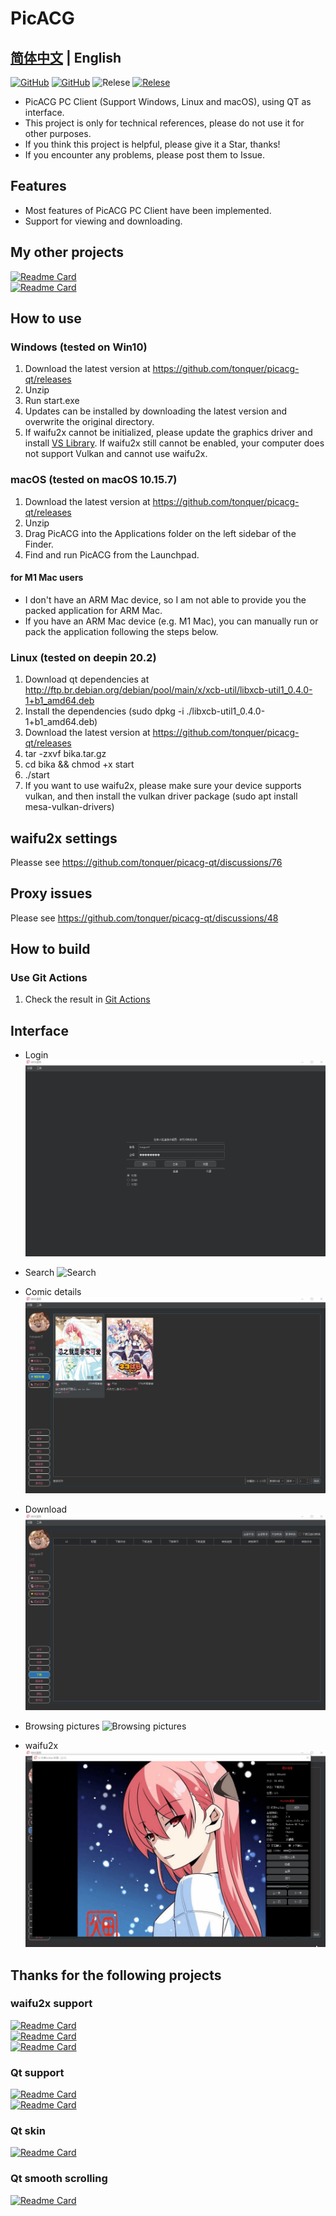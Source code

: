 # PicACG

## [简体中文](README.md) | English

[![GitHub](https://img.shields.io/github/license/tonquer/picacg-qt)](https://raw.githubusercontent.com/tonquer/picacg-qt/master/LICENSE.txt)
[![GitHub](https://img.shields.io/github/workflow/status/tonquer/picacg-qt/CI?label=CI)](https://github.com/tonquer/picacg-qt/actions)
![Relese](https://img.shields.io/badge/Python-3.9.13%2B-brightgreen)
[![Relese](https://img.shields.io/github/v/release/tonquer/picacg-qt)](https://github.com/tonquer/picacg-qt/releases)

- PicACG PC Client (Support Windows, Linux and macOS), using QT as interface.
- This project is only for technical references, please do not use it for other purposes.
- If you think this project is helpful, please give it a Star, thanks!
- If you encounter any problems, please post them to Issue.

## Features
- Most features of PicACG PC Client have been implemented.
- Support for viewing and downloading.

## My other projects
 [![Readme Card](https://github-readme-stats.vercel.app/api/pin/?username=tonquer&repo=ehentai-windows)](https://github.com/tonquer/ehentai-windows)  
 [![Readme Card](https://github-readme-stats.vercel.app/api/pin/?username=tonquer&repo=waifu2x-vulkan)](https://github.com/tonquer/waifu2x-vulkan)

## How to use
  ### Windows (tested on Win10)
  1. Download the latest version at https://github.com/tonquer/picacg-qt/releases
  2. Unzip
  3. Run start.exe
  4. Updates can be installed by downloading the latest version and overwrite the original directory.
  5. If waifu2x cannot be initialized, please update the graphics driver and install [VS Library](https://download.visualstudio.microsoft.com/download/pr/366c0fb9-fe05-4b58-949a-5bc36e50e370/015EDD4E5D36E053B23A01ADB77A2B12444D3FB6ECCEFE23E3A8CD6388616A16/VC_redist.x64.exe). If waifu2x still cannot be enabled, your computer does not support Vulkan and cannot use waifu2x.

  ### macOS (tested on macOS 10.15.7)
  1. Download the latest version at https://github.com/tonquer/picacg-qt/releases
  2. Unzip
  3. Drag PicACG into the Applications folder on the left sidebar of the Finder.
  4. Find and run PicACG from the Launchpad.
  #### for M1 Mac users
  * I don't have an ARM Mac device, so I am not able to provide you the packed application for ARM Mac.
  * If you have an ARM Mac device (e.g. M1 Mac), you can manually run or pack the application following the steps below.

  ### Linux (tested on deepin 20.2)
  1. Download qt dependencies at http://ftp.br.debian.org/debian/pool/main/x/xcb-util/libxcb-util1_0.4.0-1+b1_amd64.deb
  2. Install the dependencies (sudo dpkg -i ./libxcb-util1_0.4.0-1+b1_amd64.deb)
  3. Download the latest version at https://github.com/tonquer/picacg-qt/releases
  4. tar -zxvf bika.tar.gz
  5. cd bika && chmod +x start
  6. ./start
  7. If you want to use waifu2x, please make sure your device supports vulkan, and then install the vulkan driver package (sudo apt install mesa-vulkan-drivers)

## waifu2x settings
  Pleasse see https://github.com/tonquer/picacg-qt/discussions/76

## Proxy issues
  Please see https://github.com/tonquer/picacg-qt/discussions/48

## How to build
  ### Use Git Actions
  1. Check the result in [Git Actions](https://github.com/tonquer/picacg-qt/actions)

## Interface

* Login
![Login](example/登录.gif)

* Search
![Search](example/搜索.gif)

* Comic details
![Comic details](example/漫画详情.gif)

* Download
![Download](example/下载.gif)

* Browsing pictures
![Browsing pictures](example/看图.gif)

* waifu2x
![waifu2x](example/waifu2x.gif)

## Thanks for the following projects
  ### waifu2x support
   [![Readme Card](https://github-readme-stats.vercel.app/api/pin/?username=nagadomi&repo=waifu2x)](https://github.com/nagadomi/waifu2x)  
   [![Readme Card](https://github-readme-stats.vercel.app/api/pin/?username=nihui&repo=waifu2x-ncnn-vulkan)](https://github.com/nagadomi/waifu2x-ncnn-vulkan)  
   [![Readme Card](https://github-readme-stats.vercel.app/api/pin/?username=tonquer&repo=waifu2x-vulkan)](https://github.com/tonquer/waifu2x-vulkan)  
  ### Qt support
   [![Readme Card](https://github-readme-stats.vercel.app/api/pin/?username=PyQt5&repo=PyQt)](https://github.com/PyQt5/PyQt)  
   [![Readme Card](https://github-readme-stats.vercel.app/api/pin/?username=PyQt5&repo=PyQtClient)](https://github.com/PyQt5/PyQtClient)  
  ### Qt skin
   [![Readme Card](https://github-readme-stats.vercel.app/api/pin/?username=satchelwu&repo=QSS-Skin-Builder)](https://github.com/satchelwu/QSS-Skin-Builder)  
  ### Qt smooth scrolling
   [![Readme Card](https://github-readme-stats.vercel.app/api/pin/?username=zhiyiYo&repo=Groove)](https://github.com/zhiyiYo/Groove)  
